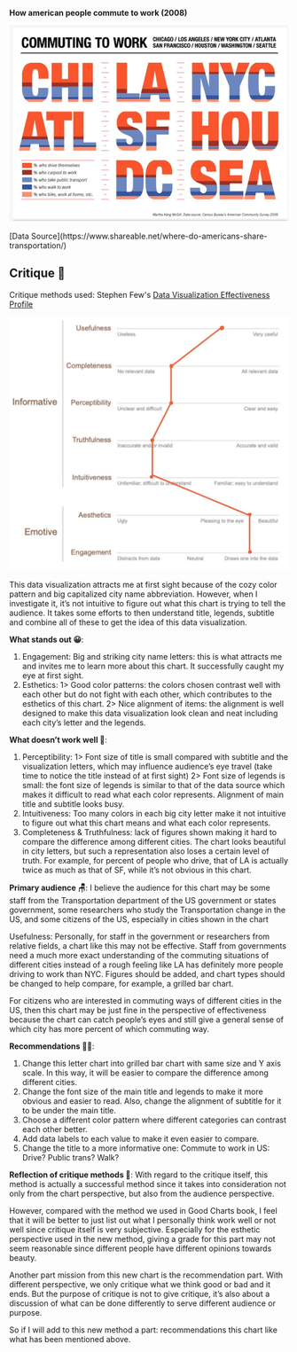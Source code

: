 **How american people commute to work (2008)**
<p align = "left">
<img src="Commute to work in US original.png" width="600"/> 
</p>
[Data Source](https://www.shareable.net/where-do-americans-share-transportation/)


Critique 📝
---
Critique methods used: Stephen Few's [Data Visualization Effectiveness Profile](http://www.perceptualedge.com/articles/visual_business_intelligence/data_visualization_effectiveness_profile.pdf)
<p align = "left">
<img src="critique.JPG" width="600"/> 
</p>

This data visualization attracts me at first sight because of the cozy color pattern and big capitalized city name abbreviation. However, when I investigate it, it’s not intuitive to figure out what this chart is trying to tell the audience. It takes some efforts to then understand title, legends, subtitle and combine all of these to get the idea of this data visualization.

**What stands out 😀**: 
1.	Engagement: Big and striking city name letters: this is what attracts me and invites me to learn more about this chart. It successfully caught my eye at first sight.
2.	Esthetics: 
1>	Good color patterns: the colors chosen contrast well with each other but do not fight with each other, which contributes to the esthetics of this chart.
2>	Nice alignment of items: the alignment is well designed to make this data visualization look clean and neat including each city’s letter and the legends.

**What doesn’t work well 🧐**:
1.	Perceptibility: 
1>	Font size of title is small compared with subtitle and the visualization letters, which may influence audience’s eye travel (take time to notice the title instead of at first sight)
2>	Font size of legends is small: the font size of legends is similar to that of the data source which makes it difficult to read what each color represents. Alignment of main title and subtitle looks busy.
2.	Intuitiveness: Too many colors in each big city letter make it not intuitive to figure out what this chart means and what each color represents.
3.	Completeness & Truthfulness: lack of figures shown making it hard to compare the difference among different cities. The chart looks beautiful in city letters, but such a representation also loses a certain level of truth. For example, for percent of people who drive, that of LA is actually twice as much as that of SF, while it’s not obvious in this chart.

**Primary audience 🪑**:
I believe the audience for this chart may be some staff from the Transportation department of the US government or states government, some researchers who study the Transportation change in the US, and some citizens of the US, especially in cities shown in the chart

Usefulness:
Personally, for staff in the government or researchers from relative fields, a chart like this may not be effective. Staff from governments need a much more exact understanding of the commuting situations of different cities instead of a rough feeling like LA has definitely more people driving to work than NYC. Figures should be added, and chart types should be changed to help compare, for example, a grilled bar chart.

For citizens who are interested in commuting ways of different cities in the US, then this chart may be just fine in the perspective of effectiveness because the chart can catch people’s eyes and still give a general sense of which city has more percent of which commuting way.

**Recommendations 🙌🏻**:
1.	Change this letter chart into grilled bar chart with same size and Y axis scale. In this way, it will be easier to compare the difference among different cities.
2.	Change the font size of the main title and legends to make it more obvious and easier to read. Also, change the alignment of subtitle for it to be under the main title.
3.	Choose a different color pattern where different categories can contrast each other better.
4.	Add data labels to each value to make it even easier to compare.
5.	Change the title to a more informative one: Commute to work in US: Drive? Public trans? Walk? 

**Reflection of critique methods 🤔**:
With regard to the critique itself, this method is actually a successful method since it takes into consideration not only from the chart perspective, but also from the audience perspective.

However, compared with the method we used in Good Charts book, I feel that it will be better to just list out what I personally think work well or not well since critique itself is very subjective. Especially for the esthetic perspective used in the new method, giving a grade for this part may not seem reasonable since different people have different opinions towards beauty.

Another part mission from this new chart is the recommendation part. With different perspective, we only critique what we think good or bad and it ends. But the purpose of critique is not to give critique, it’s also about a discussion of what can be done differently to serve different audience or purpose.

So if I will add to this new method a part: recommendations this chart like what has been mentioned above.
